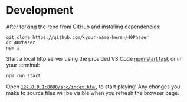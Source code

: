 # Development

After [forking the repo from GitHub](https://help.github.com/articles/fork-a-repo) and installing dependencies:

```
git clone https://github.com/<your-name-here>/40Phaser
cd 40Phaser
npm i
```

Start a local http server using the provided VS Code [npm start task](https://code.visualstudio.com/docs/editor/tasks) or in your terminal:

```shell
npm run start
```

Open [`127.0.0.1:8080/src/index.html`](http://127.0.0.1:8080/src/index.html) to start playing!
Any changes you make to source files will be visible when you refresh the browser page.
